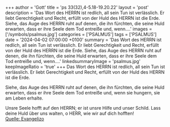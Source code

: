 +++
author = 'Gott'
title = 'ps 33(32),4-5.18-19.20.22'
layout = 'post'
description = 'Das Wort des HERRN ist redlich,  all sein Tun ist verlässlich. Er liebt Gerechtigkeit und Recht,  erfüllt von der Huld des HERRN ist die Erde.  Siehe, das Auge des HERRN ruht auf denen, die ihn fürchten,  die seine Huld erwarten, dass er ihre Seele dem Tod entreiße  und, wenn....'
images = ['/symbols/psalmus.jpg']
categories = ['PSALMUS']
tags = ['PSALMUS']
date = '2024-04-02 07:00:00 +0100'
summary = 'Das Wort des HERRN ist redlich,  all sein Tun ist verlässlich. Er liebt Gerechtigkeit und Recht,  erfüllt von der Huld des HERRN ist die Erde.  Siehe, das Auge des HERRN ruht auf denen, die ihn fürchten,  die seine Huld erwarten, dass er ihre Seele dem Tod entreiße  und, wenn....'
linkedsummaryImage = 'psalmus.jpg'
keepImageRatio = 'true'
+++
Das Wort des HERRN ist redlich, 
all sein Tun ist verlässlich.
Er liebt Gerechtigkeit und Recht, 
erfüllt von der Huld des HERRN ist die Erde.

Siehe, das Auge des HERRN ruht auf denen, die ihn fürchten, 
die seine Huld erwarten,
dass er ihre Seele dem Tod entreiße 
und, wenn sie hungern, sie am Leben erhalte.<!--more-->

Unsre Seele hofft auf den HERRN; 
er ist unsre Hilfe und unser Schild.
Lass deine Huld über uns walten, o HERR, 
wie wir auf dich hofften!<br> [Quelle: Evangelizo](https://evangeliumtagfuertag.org/DE/gospel)